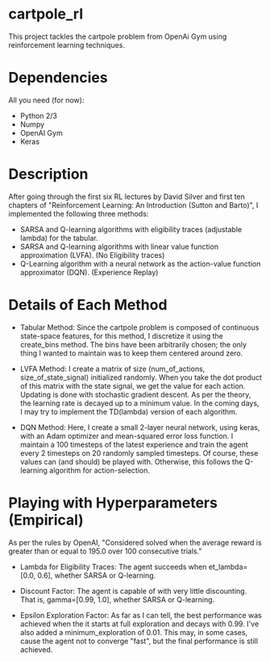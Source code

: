 # cartpole_rl

This project tackles the cartpole problem from OpenAi Gym using reinforcement learning techniques.

# Dependencies

All you need (for now):
- Python 2/3
- Numpy
- OpenAI Gym
- Keras

# Description

After going through the first six RL lectures by David Silver and first ten chapters of "Reinforcement Learning: 
An Introduction (Sutton and Barto)", I implemented the following three methods:
- SARSA and Q-learning algorithms with eligibility traces (adjustable lambda) for the tabular.
- SARSA and Q-learning algorithms with linear value function approximation (LVFA). (No Eligibility traces)
- Q-Learning algorithm with a neural network as the action-value function approximator (DQN). (Experience Replay)

# Details of Each Method
- Tabular Method: Since the cartpole problem is composed of continuous state-space features, for this method, I discretize it using the create_bins method. The bins have been arbitrarily chosen; the only thing I wanted to maintain was to keep them centered around zero.

- LVFA Method: I create a matrix of size (num_of_actions, size_of_state_signal) initialized randomly. When you take the dot product of this matrix with the state signal, we get the value for each action. Updating is done with stochastic gradient descent. As per the theory, the learning rate is decayed up to a minimum value. In the coming days, I may try to implement the TD(lambda) version of each algorithm.

- DQN Method: Here, I create a small 2-layer neural network, using keras, with an Adam optimizer and mean-squared error loss function. I maintain a 100 timesteps of the latest experience and train the agent every 2 timesteps on 20 randomly sampled timesteps. Of course, these values can (and should) be played with. Otherwise, this follows the Q-learning algorithm for action-selection.

# Playing with Hyperparameters (Empirical)
As per the rules by OpenAI, "Considered solved when the average reward is greater than or equal to 
195.0 over 100 consecutive trials." 

- Lambda for Eligibility Traces: The agent succeeds when et_lambda=[0.0, 0.6], whether SARSA or Q-learning.

- Discount Factor: The agent is capable of with very little discounting. That is, gamma=[0.99, 1.0], 
whether SARSA or Q-learning.

- Epsilon Exploration Factor: As far as I can tell, the best performance was achieved when the it starts at full 
exploration and decays with 0.99. I've also added a minimum_exploration of 0.01. This may, in some cases, cause the agent not 
to converge "fast", but the final performance is still achieved.
